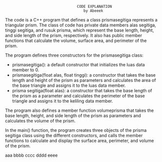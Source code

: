                                      CODE EXPLANATION
                                        by Abeeek
The code is a C++ program that defines a class prismasegitiga represents a triangular prism.
The class of code has private data members alas segitiga, tinggi segitiga, and rusuk prisma, 
which represent the base length, height, and side length of the prism, respectively. 
It also has public member functions that calculate the volume, surface area, and perimeter of the prism.

The program defines three constructors for the prismasegitiga class:

- prismasegitiga(): a default constructor that initializes the luas data member to 0.
- prismasegitiga(float alas, float tinggi): a constructor that takes the base length and height of 
the prism as parameters and calculates the area of the base triangle and assigns it to the luas data member.
- prisma segitiga(float alas): a constructor that takes the base length of the prism as a parameter and 
calculates the perimeter of the base triangle and assigns it to the keliling data member.

The program also defines a member function volumeprisma that takes the base length, height, and 
side length of the prism as parameters and calculates the volume of the prism.

In the main() function, the program creates three objects of the prisma segitiga class using 
the different constructors, and calls the member functions to calculate and display the surface area, 
perimeter, and volume of the prism.

aaa
bbbb
cccc
dddd
eeee
